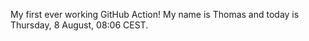 My first ever working GitHub Action!
My name is Thomas and today is Thursday, 8 August, 08:06 CEST. 
